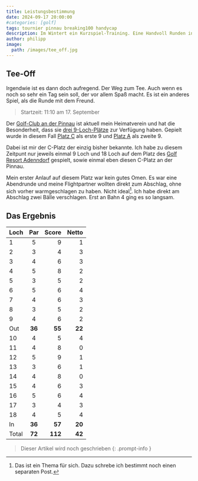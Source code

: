 ```yaml
---
title: Leistungsbestimmung
date: 2024-09-17 20:00:00
#categories: [golf]
tags: tournier pinnau breaking100 handycap
description: Im Wintert ein Kurzspiel-Training. Eine Handvoll Runden in 2024 gespielt. Ein paar Schwünge auf der Range. Was ist das Training wert?
author: philipp
image:
  path: /images/tee_off.jpg
---
```


## Tee-Off

Irgendwie ist es dann doch aufregend. Der Weg zum Tee. Auch wenn es noch so sehr ein Tag sein soll, der vor allem Spaß macht. Es ist ein anderes Spiel, als die Runde mit dem Freund.

> Startzeit: 11:10 am 17. September

Der [Golf-Club an der Pinnau](https://www.pinnau.de) ist aktuell mein Heimatverein und hat die Besonderheit, dass sie [drei 9-Loch-Plätze](https://www.pinnau.de/platz/uebersicht.html) zur Verfügung haben. Gepielt wurde in diesem Fall [Platz C](https://www.youtube.com/watch?v=MDm5k8SeTZw) als erste 9 und [Platz A](https://www.youtube.com/watch?v=6VeaFxiQZMQ) als zweite 9.

Dabei ist mir der C-Platz der einzig bisher bekannte. Ich habe zu diesem Zeitpunt nur jeweils einmal 9 Loch und  18 Loch auf dem Platz des [Golf Resort Adenndorf](https://www.castanea-resort.de/de/golfanlage) gespielt, sowie einmal eben diesen C-Platz an der Pinnau.

Mein erster Anlauf auf diesem Platz war kein gutes Omen. Es war eine Abendrunde und meine Flightpartner wollten direkt zum Abschlag, ohne sich vorher warmgeschlagen zu haben. Nicht ideal[^1].
Ich habe direkt am Abschlag zwei Bälle verschlagen. Erst an Bahn 4 ging es so langsam.

## Das Ergebnis

| Loch | Par | Score | Netto |
| :- | :-: | -: | -: |
| 1 | 5 | 9 | 1 |
| 2 | 3 | 4 | 3 |
| 3 | 4 | 6 | 3 |
| 4 | 5 | 8 | 2 |
| 5 | 3 | 5 | 2 |
| 6 | 5 | 6 | 4 |
| 7 | 4 | 6 | 3 |
| 8 | 3 | 5 | 2 |
| 9 | 4 | 6 | 2 |
| Out | **36** | **55** | **22** |
| 10 | 4 | 5 | 4 |
| 11 | 4 | 8 | 0 |
| 12 | 5 | 9 | 1 |
| 13 | 3 | 6 | 1 |
| 14 | 4 | 8 | 0 |
| 15 | 4 | 6 | 3 |
| 16 | 5 | 6 | 4 |
| 17 | 3 | 4 | 3 |
| 18 | 4 | 5 | 4 |
| In | **36** | **57**  | **20** |
| Total | **72** | **112**  | **42** |

> Dieser Artikel wird noch geschrieben
{: .prompt-info }

[^1]: Das ist ein Thema für sich. Dazu schrebe ich bestimmt noch einen separaten Post.